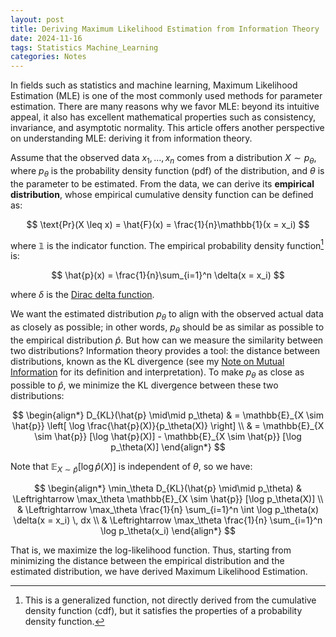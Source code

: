 ```yaml
---
layout: post
title: Deriving Maximum Likelihood Estimation from Information Theory
date: 2024-11-16
tags: Statistics Machine_Learning
categories: Notes
---
```


In fields such as statistics and machine learning, Maximum Likelihood Estimation (MLE) is one of the most commonly used methods for parameter estimation. There are many reasons why we favor MLE: beyond its intuitive appeal, it also has excellent mathematical properties such as consistency, invariance, and asymptotic normality. This article offers another perspective on understanding MLE: deriving it from information theory.

Assume that the observed data $x_1, \dots, x_n$ comes from a distribution $X \sim p_\theta$, where $p_\theta$ is the probability density function (pdf) of the distribution, and $\theta$ is the parameter to be estimated. From the data, we can derive its **empirical distribution**, whose empirical cumulative density function can be defined as:

$$
\text{Pr}(X \leq x) = \hat{F}(x) = \frac{1}{n}\mathbb{1}(x = x_i)
$$

where $\mathbb{1}$ is the indicator function. The empirical probability density function[^1] is:

$$
\hat{p}(x) = \frac{1}{n}\sum_{i=1}^n \delta(x = x_i)
$$

where $\delta$ is the [Dirac delta function](https://en.wikipedia.org/wiki/Dirac_delta_function).

We want the estimated distribution $p_\theta$ to align with the observed actual data as closely as possible; in other words, $p_\theta$ should be as similar as possible to the empirical distribution $\hat{p}$. But how can we measure the similarity between two distributions? Information theory provides a tool: the distance between distributions, known as the KL divergence (see my [Note on Mutual Information](https://langtianm.github.io/blog/2023/MutualInfo/) for its definition and interpretation). To make $p_\theta$ as close as possible to $\hat{p}$, we minimize the KL divergence between these two distributions:

$$
\begin{align*}
D_{KL}(\hat{p} \mid\mid p_\theta) & = \mathbb{E}_{X \sim \hat{p}} \left[ \log \frac{\hat{p}(X)}{p_\theta(X)} \right] \\
& = \mathbb{E}_{X \sim \hat{p}} [\log \hat{p}(X)] - \mathbb{E}_{X \sim \hat{p}} [\log p_\theta(X)]
\end{align*}
$$

Note that $\mathbb{E}_{X \sim \hat{p}} [\log \hat{p}(X)]$ is independent of $\theta$, so we have:

$$
\begin{align*}
\min_\theta D_{KL}(\hat{p} \mid\mid p_\theta) & \Leftrightarrow \max_\theta \mathbb{E}_{X \sim \hat{p}} [\log p_\theta(X)] \\
& \Leftrightarrow \max_\theta \frac{1}{n} \sum_{i=1}^n \int \log p_\theta(x) \delta(x = x_i) \, dx \\
& \Leftrightarrow \max_\theta \frac{1}{n} \sum_{i=1}^n \log p_\theta(x_i)
\end{align*}
$$

That is, we maximize the log-likelihood function. Thus, starting from minimizing the distance between the empirical distribution and the estimated distribution, we have derived Maximum Likelihood Estimation.

[^1]: This is a generalized function, not directly derived from the cumulative density function (cdf), but it satisfies the properties of a probability density function.
